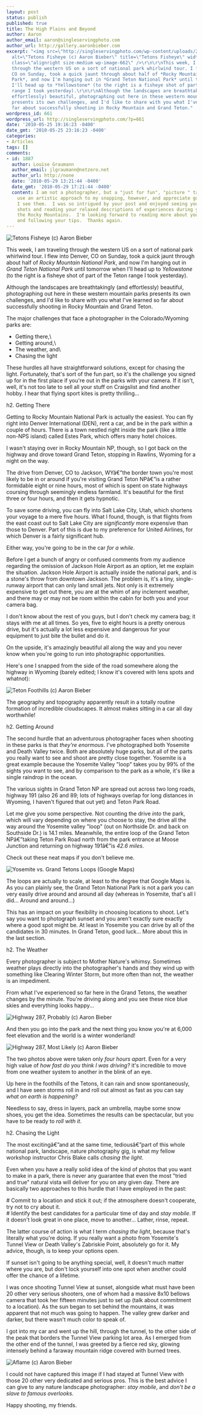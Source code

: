 ```yaml
---
layout: post
status: publish
published: true
title: The High Plains and Beyond
author: Aaron
author_email: aaron@singleservingphoto.com
author_url: http://gallery.aaronbieber.com
excerpt: "<img src=\"http://singleservingphoto.com/wp-content/uploads/2010/05/teton4-300x199.jpg\"
  alt=\"Tetons Fisheye (c) Aaron Bieber\" title=\"Tetons Fisheye\" width=\"300\" height=\"199\"
  class=\"alignright size-medium wp-image-662\" />\r\n\r\nThis week, I am traveling
  through the western US on a sort of national park whirlwind tour. I flew into Denver,
  CO on Sunday, took a quick jaunt through about half of *Rocky Mountain National
  Park*, and now I'm hanging out in *Grand Teton National Park* until tomorrow when
  I'll head up to *Yellowstone* (to the right is a fisheye shot of part of the Teton
  range I took yesterday).\r\n\r\nAlthough the landscapes are breathtakingly (and
  effortlessly) beautiful, photographing out here in these western mountain parks
  presents its own challenges, and I'd like to share with you what I've learned so
  far about successfully shooting in Rocky Mountain and Grand Teton."
wordpress_id: 661
wordpress_url: http://singleservingphoto.com/?p=661
date: '2010-05-25 19:16:23 -0400'
date_gmt: '2010-05-25 23:16:23 -0400'
categories:
- Articles
tags: []
comments:
- id: 1887
  author: Louise Graumann
  author_email: jlgraumann@netzero.net
  author_url: http://none
  date: '2010-05-29 13:21:44 -0400'
  date_gmt: '2010-05-29 17:21:44 -0400'
  content: I am not a photographer, but a "just for fun", "picture " taker.  I do
    use an artistic approach to my snapping, however, and appreciate good photos when
    I see them.  I was so intrigued by your post and enjoyed seeing your wonderful
    shots and reading your relaxed descriptions of experiences during your trip  to
    the Rocky Mountains.  I'm looking forward to reading more about your adventures
    and following your tips.  Thanks again.
---
```

![Tetons Fisheye (c) Aaron
Bieber](http://singleservingphoto.com/wp-content/uploads/2010/05/teton4-300x199.jpg "Tetons Fisheye")

This week, I am traveling through the western US on a sort of national
park whirlwind tour. I flew into Denver, CO on Sunday, took a quick
jaunt through about half of *Rocky Mountain National Park*, and now
I'm hanging out in *Grand Teton National Park* until tomorrow when
I'll head up to *Yellowstone* (to the right is a fisheye shot of part
of the Teton range I took yesterday).

Although the landscapes are breathtakingly (and effortlessly) beautiful,
photographing out here in these western mountain parks presents its own
challenges, and I'd like to share with you what I've learned so far
about successfully shooting in Rocky Mountain and Grand Teton.<span
id="more"></span><span id="more-661"></span>

The major challenges that face a photographer in the Colorado/Wyoming
parks are:

* Getting there,\
 * Getting around,\
 * The weather, and\
 * Chasing the light

These hurdles all have straightforward solutions, except for chasing the
light. Fortunately, that's sort of the fun part, so it's the challenge
you signed up for in the first place if you're out in the parks with
your camera. If it isn't, well, it's not too late to sell all your stuff
on Craigslist and find another hobby. I hear that flying sport kites is
pretty thrilling...

h2. Getting There

Getting to Rocky Mountain National Park is actually the easiest. You can
fly right into Denver International (DEN), rent a car, and be in the
park within a couple of hours. There is a town nestled right inside the
park (like a little non-NPS island) called Estes Park, which offers many
hotel choices.

I wasn't staying over in Rocky Mountain NP, though, so I got back on the
highway and drove toward Grand Teton, stopping in Rawlins, Wyoming for a
night on the way.

The drive from Denver, CO to Jackson, WYâ€”the border town you're most
likely to be in or around if you're visiting Grand Teton NPâ€”is a
rather formidable eight or nine hours, most of which is spent on state
highways coursing through seemingly endless farmland. It's beautiful for
the first three or four hours, and then it gets hypnotic.

To save some driving, you can fly into Salt Lake City, Utah, which
shortens your voyage to a mere five hours. What I found, though, is that
flights from the east coast out to Salt Lake City are _significantly_
more expensive than those to Denver. Part of this is due to my
preference for United Airlines, for which Denver is a fairly significant
hub.

Either way, you're going to be in the car _for a while_.

Before I get a bunch of angry or confused comments from my audience
regarding the omission of Jackson Hole Airport as an option, let me
explain the situation. Jackson Hole Airport is actually inside the
national park, and is a stone's throw from downtown Jackson. The problem
is, it's a tiny, single-runway airport that can only land small jets.
Not only is it extremely expensive to get out there, you are at the whim
of any inclement weather, and there may or may not be room within the
cabin for both you and your camera bag.

I don't know about the rest of you guys, but I don't check my camera
bag; it stays with me at all times. So yes, five to eight hours is a
pretty onerous drive, but it's actually a lot less expensive and
dangerous for your equipment to just bite the bullet and do it.

On the upside, it's amazingly beautiful all along the way and you never
know when you're going to run into photographic opportunities.

Here's one I snapped from the side of the road somewhere along the
highway in Wyoming (barely edited; I know it's covered with lens spots
and whatnot):

![Teton Foothills (c) Aaron
Bieber](http://singleservingphoto.com/wp-content/uploads/2010/05/teton3.jpg "Teton Foothills")

The geography and topography apparently result in a totally routine
formation of incredible cloudscapes. It almost makes sitting in a car
all day worthwhile!

h2. Getting Around

The second hurdle that an adventurous photographer faces when shooting
in these parks is that _they're enormous_. I've photographed both
Yosemite and Death Valley twice. Both are absolutely huge parks, but all
of the parts you really want to see and shoot are pretty close together.
Yosemite is a great example because the Yosemite Valley "loop" takes you
by 99% of the sights you want to see, and by comparison to the park as a
whole, it's like a single raindrop in the ocean.

The various sights in Grand Teton NP are spread out across two long
roads, highway 191 (also 26 and 89; lots of highways overlap for long
distances in Wyoming, I haven't figured that out yet) and Teton Park
Road.

Let me give you some perspective. Not counting the drive _into_ the
park, which will vary depending on where you choose to stay, the drive
all the way around the Yosemite valley "loop" (out on Northside Dr. and
back on Southside Dr.) is 14.1 miles. Meanwhile, the entire loop of the
Grand Teton NPâ€”taking Teton Park Road north from the park entrance at
Moose Junction and returning on highway 191â€”is _42.6 miles_.

Check out these neat maps if you don't believe me.

![Yosemite vs. Grand Tetons Loops (Google
Maps)](http://singleservingphoto.com/wp-content/uploads/2010/05/Yosemite-Tetons-Maps.jpg "Yosemite vs. Grand Tetons Loops")

The loops are actually to scale, at least to the degree that Google Maps
is. As you can plainly see, the Grand Teton National Park is not a park
you can very easily drive around and around all day (whereas in
Yosemite, that's all I did... Around and around...)

This has an impact on your flexibility in choosing locations to shoot.
Let's say you want to photograph sunset and you aren't exactly sure
exactly where a good spot might be. At least in Yosemite you can drive
by all of the candidates in 30 minutes. In Grand Teton, good luck...
More about this in the last section.

h2. The Weather

Every photographer is subject to Mother Nature's whimsy. Sometimes
weather plays directly into the photographer's hands and they wind up
with something like Clearing Winter Storm, but more often than not, the
weather is an impediment.

From what I've experienced so far here in the Grand Tetons, the weather
changes by the minute. You're driving along and you see these nice blue
skies and everything looks happy...

![Highway 287, Probably (c) Aaron
Bieber](http://singleservingphoto.com/wp-content/uploads/2010/05/teton1.jpg "Highway 287, Probably")

And then you go into the park and the next thing you know you're at
6,000 feet elevation and the world is a winter wonderland!

![Highway 287, Most Likely (c) Aaron
Bieber](http://singleservingphoto.com/wp-content/uploads/2010/05/teton2.jpg "Highway 287, Most Likely")

The two photos above were taken only _four hours apart_. Even for a
very high value of _how fast do you think I was driving?_ it's
incredible to move from one weather system to another in the blink of an
eye.

Up here in the foothills of the Tetons, it can rain and snow
spontaneously, and I have seen storms roll in and roll out almost as
fast as you can say _what on earth is happening?_

Needless to say, dress in layers, pack an umbrella, maybe some snow
shoes, you get the idea. Sometimes the results can be spectacular, but
you have to be ready to _roll with it_.

h2. Chasing the Light

The most excitingâ€”and at the same time, tediousâ€”part of this whole
national park, landscape, nature photography gig, is what my fellow
workshop instructor Chris Blake calls _chasing the light_.

Even when you have a really solid idea of the kind of photos that you
want to make in a park, there is never any guarantee that even the most
"tried and true" natural vista will deliver for you on any given day.
There are basically two approaches to this hurdle that I have employed
in the past:

\# Commit to a location and stick it out; if the atmosphere doesn't
cooperate, try not to cry about it.\
 \# Identify the best candidates for a particular time of day and _stay
mobile_. If it doesn't look great in one place, move to another...
Lather, rinse, repeat.

The latter course of action is what I term _chasing the light_,
because that's literally what you're doing. If you really want a photo
from Yosemite's Tunnel View or Death Valley's Zabriskie Point,
absolutely go for it. My advice, though, is to keep your options open.

If sunset isn't going to be anything special, well, it doesn't much
matter where you are, but don't lock yourself into one spot when another
could offer the chance of a lifetime.

I was once shooting Tunnel View at sunset, alongside what must have been
20 other very serious shooters, one of whom had a massive 8x10 bellows
camera that took her fifteen minutes just to set up (talk about
commitment to a location). As the sun began to set behind the mountains,
it was apparent that not much was going to happen. The valley grew
darker and darker, but there wasn't much color to speak of.

I got into my car and went up the hill, through the tunnel, to the other
side of the peak that borders the Tunnel View parking lot area. As I
emerged from the other end of the tunnel, I was greeted by a fierce red
sky, glowing intensely behind a faraway mountain ridge covered with
burned trees.

![Aflame (c) Aaron
Bieber](http://singleservingphoto.com/wp-content/uploads/2010/05/900-590x393.jpg "Aflame")

I could not have captured this image if I had stayed at Tunnel View with
those 20 other very dedicated and serious pros. This is the best advice
I can give to any nature landscape photographer: _stay mobile_, and
_don't be a slave to famous overlooks_.

Happy shooting, my friends.
